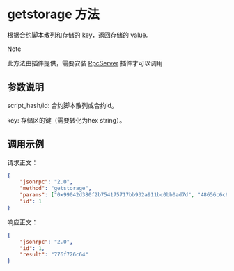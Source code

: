 # getstorage 方法

根据合约脚本散列和存储的 key，返回存储的 value。
> [!Note]
>
> 此方法由插件提供，需要安装 [RpcServer](https://github.com/neo-project/neo-modules/releases) 插件才可以调用

## 参数说明

script_hash/id: 合约脚本散列或合约id。

key: 存储区的键（需要转化为hex string）。

## 调用示例

请求正文：

```json
{
    "jsonrpc": "2.0",
    "method": "getstorage",
    "params": ["0x99042d380f2b754175717bb932a911bc0bb0ad7d", "48656c6c6f"],
    "id": 1
}
```

响应正文：

```json
{
    "jsonrpc": "2.0",
    "id": 1,
    "result": "776f726c64"
}
```

